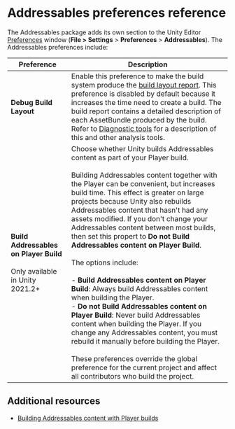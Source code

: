 # Addressables preferences reference

The Addressables package adds its own section to the Unity Editor [Preferences](xref:Preferences) window (**File &gt; Settings** &gt; **Preferences** &gt; **Addressables**). The Addressables preferences include:

|**Preference**|**Description**|
|---|---|
|__Debug Build Layout__| Enable this preference to make the build system produce the [build layout report](xref:addressables-build-layout-report). This preference is disabled by default because it increases the time need to create a build. The build report contains a detailed description of each AssetBundle produced by the build. Refer to [Diagnostic tools](DiagnosticTools.md) for a description of this and other analysis tools.|
|__Build Addressables on Player Build__<br/><br/>Only available in Unity 2021.2+|Choose whether Unity builds Addressables content as part of your Player build. <br/><br/> Building Addressables content together with the Player can be convenient, but increases build time. This effect is greater on large projects because Unity also rebuilds Addressables content that hasn't had any assets modified. If you don't change your Addressables content between most builds, then set this propert to __Do not Build Addressables content on Player Build__.<br/><br/>The options include:<br/><br/>- __Build Addressables content on Player Build__: Always build Addressables content when building the Player.<br/>- __Do not Build Addressables content on Player Build__: Never build Addressables content when building the Player. If you change any Addressables content, you must rebuild it manually before building the Player. <br/><br/>These preferences override the global preference for the current project and affect all contributors who build the project.|

## Additional resources

* [Building Addressables content with Player builds](build-player-builds.md) 